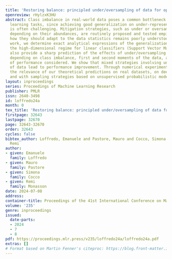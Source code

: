 ```yaml
---
title: 'Restoring balance: principled under/oversampling of data for optimal classification'
openreview: rHylzxK3HU
abstract: Class imbalance in real-world data poses a common bottleneck for machine
  learning tasks, since achieving good generalization on under-represented examples
  is often challenging. Mitigation strategies, such as under or oversampling the data
  depending on their abundances, are routinely proposed and tested empirically, but
  how they should adapt to the data statistics remains poorly understood. In this
  work, we determine exact analytical expressions of the generalization curves in
  the high-dimensional regime for linear classifiers (Support Vector Machines). We
  also provide a sharp prediction of the effects of under/oversampling strategies
  depending on class imbalance, first and second moments of the data, and the metrics
  of performance considered. We show that mixed strategies involving under and oversampling
  of data lead to performance improvement. Through numerical experiments, we show
  the relevance of our theoretical predictions on real datasets, on deeper architectures
  and with sampling strategies based on unsupervised probabilistic models.
layout: inproceedings
series: Proceedings of Machine Learning Research
publisher: PMLR
issn: 2640-3498
id: loffredo24a
month: 0
tex_title: 'Restoring balance: principled under/oversampling of data for optimal classification'
firstpage: 32643
lastpage: 32670
page: 32643-32670
order: 32643
cycles: false
bibtex_author: Loffredo, Emanuele and Pastore, Mauro and Cocco, Simona and Monasson,
  Remi
author:
- given: Emanuele
  family: Loffredo
- given: Mauro
  family: Pastore
- given: Simona
  family: Cocco
- given: Remi
  family: Monasson
date: 2024-07-08
address:
container-title: Proceedings of the 41st International Conference on Machine Learning
volume: '235'
genre: inproceedings
issued:
  date-parts:
  - 2024
  - 7
  - 8
pdf: https://proceedings.mlr.press/v235/loffredo24a/loffredo24a.pdf
extras: []
# Format based on Martin Fenner's citeproc: https://blog.front-matter.io/posts/citeproc-yaml-for-bibliographies/
---
```

